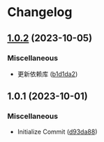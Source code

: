 # Changelog

## [1.0.2](https://github.com/xihan123/AGE/compare/v1.0.1...v1.0.2) (2023-10-05)


### Miscellaneous

* 更新依赖库 ([b1d1da2](https://github.com/xihan123/AGE/commit/b1d1da287a62ef8f7d073844ad3233763b29507e))

## 1.0.1 (2023-10-01)


### Miscellaneous

* Initialize Commit ([d93da88](https://github.com/xihan123/AGE/commit/d93da88c2d76b0d15ab3d2c446a6bc7974476b50))
